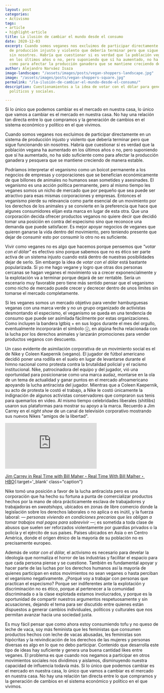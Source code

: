 ```yaml
---
layout: post
categories:
- Activismo
tags:
- article
- highlight-article
title: La ilusión de cambiar el mundo desde el consumo
date: 2020-12-03
excerpt: Cuando somos veganes nos excluimos de participar directamente en un sistema
  de producción injusto y violento que debería terminar pero que sigue funcionando
  sin nosotres. Habría que cuestionar si es verdad que la población vegana ha aumentado
  en los últimos años o no, pero suponiendo que sí ha aumentado, no ha sido suficiente
  como para afectar la producción ganadera que se mantiene creciendo de manera estable.
author: Alejandro Narváez Isaza
image-landscape: "/assets/images/posts/vegan-shoppers-landscape.jpg"
image: "/assets/images/posts/vegan-shoppers-square.jpg"
permalink: "/la-ilusión-de-cambiar-el-mundo-desde-el-consumo/"
description: Cuestionamientos a la idea de votar con el dólar para generar cambios
  políticos y sociales.

---
```

<p class="p-big">Si lo único que podemos cambiar es el mercado en nuestra casa, lo único que vamos a cambiar es el mercado en nuestra casa. No hay una relación tan directa entre lo que compramos y la generación de cambios en el sistema económico y político en el que vivimos.</p>

Cuando somos veganes nos excluimos de participar directamente en un sistema de producción injusto y violento que debería terminar pero que sigue funcionando sin nosotres. Habría que cuestionar si es verdad que la población vegana ha aumentado en los últimos años o no, pero suponiendo que sí ha aumentado, no ha sido suficiente como para afectar la producción ganadera y pesquera que se mantiene creciendo de manera estable.

Podríamos interpretar el veganismo como un boicot permanente a los negocios de empresas y corporaciones que se benefician económicamente de que billones de animales no humanos sean sometides y asesinades. El veganismo es una acción política permanente, pero al mismo tiempo les veganes somos un nicho de mercado que por pequeño que sea puede ser atractivo para esas mismas corporaciones y empresas. Entonces el veganismo pierde su relevancia como parte esencial de un movimiento por los derechos de los animales y se convierte en la preferencia que hace que algunes consumidores elijan esta marca en lugar de esta otra. Que una corporación decida ofrecer productos veganos no quiere decir que decidió tomar una posición en contra del especismo sino que reconoce una demanda que puede satisfacer. Es mejor apoyar negocios de veganes que quieren ganarse la vida dentro del movimiento, pero teniendo presente que dejar de consumir esto por consumir lo otro no es suficiente.

Vivir como veganes no es algo que hacemos porque pensemos que _"votar con el dólar"_ es efectivo sino porque sabemos que no es ético ser parte activa de un sistema injusto cuando está dentro de nuestras posibilidades dejar de serlo. Sin embargo la idea de _votar con el dólar_ está bastante popularizada. Si yo me hago vegane y logro que otras dos personas cercanas se hagan veganes el movimiento va a crecer exponencialmente y la explotación va a terminar porque dejará de ser rentable. Sería un escenario muy favorable pero tiene más sentido pensar que el veganismo como nicho de mercado puede crecer y decrecer dentro de unos límites sin tomarse el mercado completamente.

Si les veganes somos un mercado objetivo para vender hamburguesas veganas con una marca verde y no un grupo organizado de activistas desmontando el especismo, el veganismo se queda en una tendencia de consumo que puede ser asimilada fácilmente por estas organizaciones. Como incluyen la bandera lgtbiq + en sus logos durante el mes del orgullo, eventualmente incorporarán el símbolo ⓥ, en algúna fecha relacionada con la lucha por los derechos animales y lanzarán promociones para vender productos veganos con descuento.

Un caso evidente de asimilación corporativa de un movimiento social es el de Nike y Coleen Kaepernik (vegano). El jugador de fútbol americano decidió poner una rodilla en el suelo en lugar de levantarse durante el himno nacional como protesta contra la brutalidad policial y el racismo institucional. Nike, patrocinadora del equipo y del jugador, vió una oportunidad para posicionarse como una marca audaz, montarse en la ola de un tema de actualidad y ganar puntos en el mercado afroamericano apoyando la lucha antiracista del jugador. Mientras que a Coleen Kaepernik, su acto de protesta le costó el trabajo, a Nike le costó únicamente la indignación de algunos activistas conservadores que compraron sus tenis para quemarlos en video. Al mismo tiempo celebridades liberales (shitlibs) usaron sus plataformas para mostrar su apoyo a la marca. Recuerdo a Jim Carrey en el _night show_ de un canal de televisión corporativo mostrando sus nuevos Nikes "amigos de la libertad".

<div class="video-wrapper">
<iframe src="https://www.youtube.com/embed/ZkFUU-xJM6I" frameborder="0" allow="accelerometer; autoplay; clipboard-write; encrypted-media; gyroscope; picture-in-picture" allowfullscreen></iframe>
</div>

[Jim Carrey in Real Time with Bill Maher・Real Time With Bill Malher・HBO](https://www.youtube.com/watch?v=ZkFUU-xJM6I){:target='_blank' class="caption"}

Nike tomó una posición a favor de la lucha antiracista pero es una corporación que ha hecho su fortuna a punta de comercializar productos hechos por la mano de obra prácticamente esclava de trabajadores y trabajadoras en _sweatshops,_ ubicados en zonas de libre comercio donde la legislación sobre los derechos laborales o no aplica o es inútil, y la fuerza laboral: _— personas viviendo en condiciones precarias que les obligan a tomar trabajos mal pagos para sobrevivir —_; es sometida a toda clase de abusos que suelen ser reforzados violentamente por guardias privados o la policía y el ejército de sus países. Países ubicados en Asia o en Centro América, donde el origen étnico de la mayoría de su población no es precisamente europeo.

Además de _votar con el dólar,_ el activismo es necesario para develar la ideología que normaliza el horror de las industrias y facilitar el espacio para que cada persona piense y se cuestione. También es fundamental apoyar y hacer parte de las luchas por los derechos humanos así la mayoría de quienes participan en estos movimientos no sean veganes o hasta perciban el veganismo negativamente. ¿Porqué voy a trabajar con personas que practican el especismo? Porque ser indiferentes ante la explotación y discriminación no es ético, porque al pertenecer a la comunidad discriminada o a la clase explotada estamos involucrados, y porque es la oportunidad de compartir nuestros argumentos respetuosamente y sin acusaciones, dejando el tema para ser discutido entre quienes están dispuestos a generar cambios individuales, políticos y culturales que nos permitan avanzar hacia una sociedad justa.

Es muy fácil pensar que como ahora estoy consumiendo tofu y no queso de leche de vaca, soy más feminista que les feministas que consumen productos hechos con leche de vacas abusadas, les feministas son hipócritas y la reivindicación de los derechos de las mujeres y personas diversas es algo en lo que no debo participar. Contenido que desarrolla este tipo de ideas hay suficiente y genera una buena cantidad likes entre veganes. El problema es que cuando nos negamos a participar en otros movimientos sociales nos dividimos y aislamos, disminuyendo nuestra capacidad de influencia todavía más. Si lo único que podemos cambiar es el mercado en nuestra casa, lo único que vamos a cambiar es el mercado en nuestra casa. No hay una relación tan directa entre lo que compramos y la generación de cambios en el sistema económico y político en el que vivimos.
